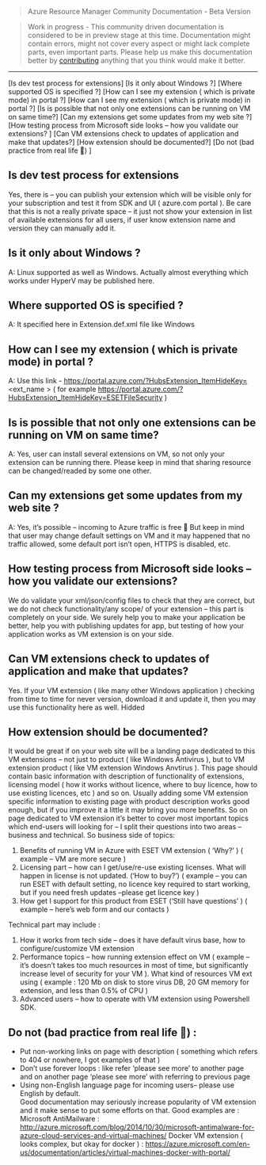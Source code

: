 > Azure Resource Manager Community Documentation - Beta Version

> Work in progress - This community driven documentation is considered to be in preview stage at this time. Documentation might contain errors, might not cover every aspect or might lack complete parts, even important parts. Please help us make this documentation better by [contributing](CONTRIBUTING.md) anything that you think would make it better.


---

[Is dev test process for extensions]
[Is it only about Windows ?]
[Where supported OS is specified ?]
[How can I see my extension ( which is private mode) in portal ?]
[How can I see my extension ( which is private mode) in portal ?]
[Is is possible that not only one extensions can be running on VM on same time?]
[Can my extensions get some updates from my web site ?]
[How testing process from Microsoft side looks – how you validate our extensions? ]
[Can VM extensions check to updates of application and make that updates?]
[How extension should be documented?]
[Do not (bad practice from real life ) ]


## Is dev test process for extensions
 Yes, there is – you can publish your extension which will be visible only for your subscription and test it from SDK and UI ( azure.com portal ). Be care that this is not a really private space – it just not show your extension in list of available extensions for all users, if user know extension name and version they can manually add it. 

## Is it only about Windows ?
A: Linux supported as well as Windows. Actually almost everything which works under HyperV may be published here.


## Where supported OS is specified ?
A: It specified here in Extension.def.xml file like 
  <SupportedOS>Windows</SupportedOS>

## How can I see my extension ( which is private mode) in portal ?
A: Use this link - https://portal.azure.com/?HubsExtension_ItemHideKey=<ext_name >  ( for example 
https://portal.azure.com/?HubsExtension_ItemHideKey=ESETFileSecurity )


## Is is possible that not only one extensions can be running on VM on same time?
A: Yes, user can install several extensions on VM, so not only your extension can be running there. Please keep in mind that sharing resource can be changed/readed by some one other.


## Can my extensions get some updates from my web site ?
A: Yes, it’s possible – incoming to Azure traffic is free  But keep in mind that user may change default settings on VM and it may happened that no traffic allowed, some default port isn’t open, HTTPS is disabled, etc.

## How testing process from Microsoft side looks – how you validate our extensions? 
We do validate your xml/json/config files to check that they are correct, but we do not check functionality/any scope/ of your extension – this part is completely on your side. We surely help you to make your application be better, help you with publishing updates for app, but testing of how your application works as VM extension is on your side.

## Can VM extensions check to updates of application and make that updates?
 Yes. If your VM extension ( like many other Windows application ) checking from time to time for never version, download it and update it, then you may use this functionality here as well. Hidded 


## How extension should be documented?
It would be great if on your web site will be a landing page dedicated to this VM extensions – not just to product  ( like Windows Antivirus ), but to VM extension product ( like VM extension Windows Anvtirus ). This page should contain basic information with description of functionality of extensions, licensing model ( how it works without licence, where to buy licence, how to use existing licences, etc ) and so on. Usually adding some VM extension specific information to existing page with product description works good enough, but if you improve it a little it may bring you more benefits. So on page dedicated to VM extension it’s better to cover most important topics which end-users will looking for – I split their questions into two areas – business and technical.
So business side of topics:
1)	Benefits of running VM in Azure with ESET VM extension ( ‘Why?’ ) ( example – VM are more secure )
2)	Licensing part – how can I get/use/re-use existing licenses. What will happen in license is not updated. (‘How to buy?’) ( example – you can run ESET with default setting, no licence key required to start working, but if you need fresh updates –please get licence key )
3)	How get I support for this product from ESET (‘Still have questions’ ) ( example – here’s web form and our contacts )

Technical part may include :
1)	How it works from tech side – does it have default virus base, how to configure/customize VM extension
2)	Performance topics – how running extension effect on VM ( example – it’s doesn’t takes too much resources in most of time, but significantly increase level of security for your VM ). What kind of resources VM ext using ( example : 120 Mb on disk to store virus DB, 20 GM memory for extension, and less than 0.5% of CPU )
3)	Advanced users – how to operate with VM extension using Powershell SDK.


## Do not (bad practice from real life ) :
-	Put non-working links on page with description ( something which refers to 404 or nowhere, I got examples of that )
-	Don’t use forever loops :  like refer ‘please see more’ to another page and on another page ‘please see more’ with referring to previous page
-	Using non-English language page for incoming users– please use English by default.   
Good documentation may seriously increase popularity of VM extension and it make sense to put some efforts on that. 
Good examples are :
                Microsoft AntiMailware : http://azure.microsoft.com/blog/2014/10/30/microsoft-antimalware-for-azure-cloud-services-and-virtual-machines/
                Docker VM extension ( looks complex, but okay for docker ) :  https://azure.microsoft.com/en-us/documentation/articles/virtual-machines-docker-with-portal/


